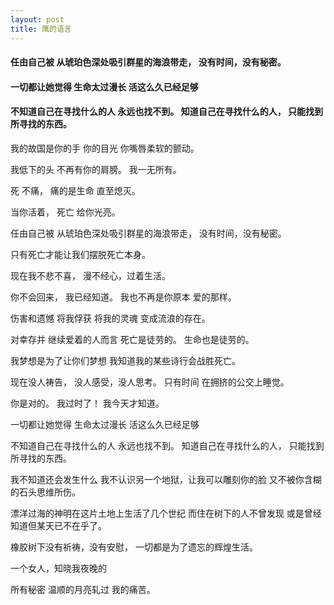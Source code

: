 ```yaml
---
layout: post
title: 鹰的语言
---
```

#### 任由自己被 从琥珀色深处吸引群星的海浪带走， 没有时间，没有秘密。
#### 一切都让她觉得 生命太过漫长 活这么久已经足够
#### 不知道自己在寻找什么的人 永远也找不到。 知道自己在寻找什么的人， 只能找到所寻找的东西。
<!-- more -->
我的故国是你的手 你的目光 你嘴唇柔软的颤动。

我低下的头 不再有你的肩膀。 我一无所有。

死 不痛， 痛的是生命 直至熄灭。

当你活着， 死亡 给你光亮。

任由自己被 从琥珀色深处吸引群星的海浪带走， 没有时间，没有秘密。

只有死亡才能让我们摆脱死亡本身。

现在我不悲不喜， 漫不经心，过着生活。

你不会回来， 我已经知道。 我也不再是你原本 爱的那样。

伤害和遗憾 将我俘获 将我的灵魂 变成流浪的存在。

对幸存并 继续爱着的人而言 死亡是徒劳的。 生命也是徒劳的。

我梦想是为了让你们梦想 我知道我的某些诗行会战胜死亡。

现在没人祷告， 没人感受，没人思考。 只有时间 在拥挤的公交上睡觉。

你是对的。 我过时了！ 我今天才知道。

一切都让她觉得 生命太过漫长 活这么久已经足够

不知道自己在寻找什么的人 永远也找不到。 知道自己在寻找什么的人， 只能找到所寻找的东西。

我不知道还会发生什么 我不认识另一个地狱，让我可以雕刻你的脸 又不被你含糊的石头思维所伤。

漂洋过海的神明在这片土地上生活了几个世纪 而住在树下的人不曾发现 或是曾经知道但某天已不在乎了。

橡胶树下没有祈祷，没有安慰， 一切都是为了遗忘的辉煌生活。

一个女人，知晓我夜晚的

所有秘密 温顺的月亮轧过 我的痛苦。